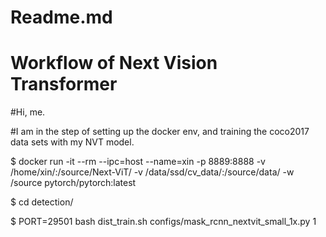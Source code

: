 
# Readme.md
# Workflow of Next Vision Transformer


#Hi, me.


#I am in the step of setting up the docker env, and training the coco2017 data sets with my NVT model.

$ docker run -it --rm --ipc=host --name=xin -p 8889:8888 -v /home/xin/:/source/Next-ViT/ -v /data/ssd/cv_data/:/source/data/ -w /source pytorch/pytorch:latest

$ cd detection/

$ PORT=29501 bash dist_train.sh configs/mask_rcnn_nextvit_small_1x.py 1


